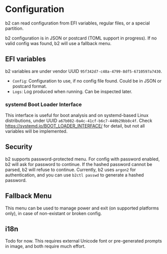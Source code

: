 # Configuration

b2 can read configuration from EFI variables, regular files, or a special partition. 

b2 configuration is in JSON or postcard (TOML support in progress). If no valid config was found, b2 will use a fallback menu.

## EFI variables

b2 variables are under vendor UUID `95f342d7-c48a-4799-8df5-6710597a7430`.

* `Config`: Configuration to use, if no config file found. Could be in JSON or postcard format. 
* `Logs`: Log produced when running. Can be inspected later.

### systemd Boot Loader Interface
This interface is useful for boot analysis and on systemd-based Linux distributions, under UUID `a67b082-0a4c-41cf-b6c7-440b29bb8c4f`.
Check <https://systemd.io/BOOT_LOADER_INTERFACE/> for detail, but not all variables will be implemented.

## Security

b2 supports password-protected menu. For config with password enabled, b2 will ask for password to continue. If the hashed password cannot be parsed, b2 will refuse to continue.
Currently, b2 uses `argon2` for authentication, and you can use `b2ctl passwd` to generate a hashed password.

## Fallback Menu

This menu can be used to manage power and exit (on supported platforms only), in case of non-existant or broken config.

## i18n

Todo for now. This requires external Unicode font or pre-generated prompts in image, and both require much effort.